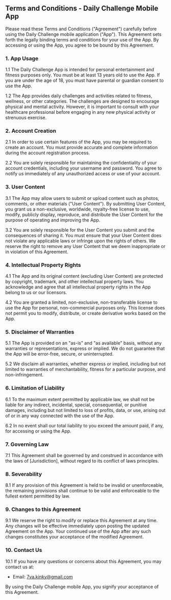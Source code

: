 ## Terms and Conditions - Daily Challenge Mobile App

Please read these Terms and Conditions ("Agreement") carefully before using the Daily Challenge mobile application ("App"). This Agreement sets forth the legally binding terms and conditions for your use of the App. By accessing or using the App, you agree to be bound by this Agreement.

### 1. App Usage

1.1 The Daily Challenge App is intended for personal entertainment and fitness purposes only. You must be at least 13 years old to use the App. If you are under the age of 18, you must have parental or guardian consent to use the App.

1.2 The App provides daily challenges and activities related to fitness, wellness, or other categories. The challenges are designed to encourage physical and mental activity. However, it is important to consult with your healthcare professional before engaging in any new physical activity or strenuous exercise.

### 2. Account Creation

2.1 In order to use certain features of the App, you may be required to create an account. You must provide accurate and complete information during the account registration process.

2.2 You are solely responsible for maintaining the confidentiality of your account credentials, including your username and password. You agree to notify us immediately of any unauthorized access or use of your account.

### 3. User Content

3.1 The App may allow users to submit or upload content such as photos, comments, or other materials ("User Content"). By submitting User Content, you grant us a non-exclusive, worldwide, royalty-free license to use, modify, publicly display, reproduce, and distribute the User Content for the purpose of operating and improving the App.

3.2 You are solely responsible for the User Content you submit and the consequences of sharing it. You must ensure that your User Content does not violate any applicable laws or infringe upon the rights of others. We reserve the right to remove any User Content that we deem inappropriate or in violation of this Agreement.

### 4. Intellectual Property Rights

4.1 The App and its original content (excluding User Content) are protected by copyright, trademark, and other intellectual property laws. You acknowledge and agree that all intellectual property rights in the App belong to us or our licensors.

4.2 You are granted a limited, non-exclusive, non-transferable license to use the App for personal, non-commercial purposes only. This license does not permit you to modify, distribute, or create derivative works based on the App.

### 5. Disclaimer of Warranties

5.1 The App is provided on an "as-is" and "as available" basis, without any warranties or representations, express or implied. We do not guarantee that the App will be error-free, secure, or uninterrupted.

5.2 We disclaim all warranties, whether express or implied, including but not limited to warranties of merchantability, fitness for a particular purpose, and non-infringement.

### 6. Limitation of Liability

6.1 To the maximum extent permitted by applicable law, we shall not be liable for any indirect, incidental, special, consequential, or punitive damages, including but not limited to loss of profits, data, or use, arising out of or in any way connected with the use of the App.

6.2 In no event shall our total liability to you exceed the amount paid, if any, for accessing or using the App.

### 7. Governing Law

7.1 This Agreement shall be governed by and construed in accordance with the laws of [Jurisdiction], without regard to its conflict of laws principles.

### 8. Severability

8.1 If any provision of this Agreement is held to be invalid or unenforceable, the remaining provisions shall continue to be valid and enforceable to the fullest extent permitted by law.

### 9. Changes to this Agreement

9.1 We reserve the right to modify or replace this Agreement at any time. Any changes will be effective immediately upon posting the updated Agreement on the App. Your continued use of the App after any such changes constitutes your acceptance of the modified Agreement.

### 10. Contact Us

10.1 If you have any questions or concerns about this Agreement, you may contact us at:

- Email: [7va.kinky@gmail.com](mailto:7va.kinky@gmail.com)

By using the Daily Challenge mobile App, you signify your acceptance of this Agreement.
